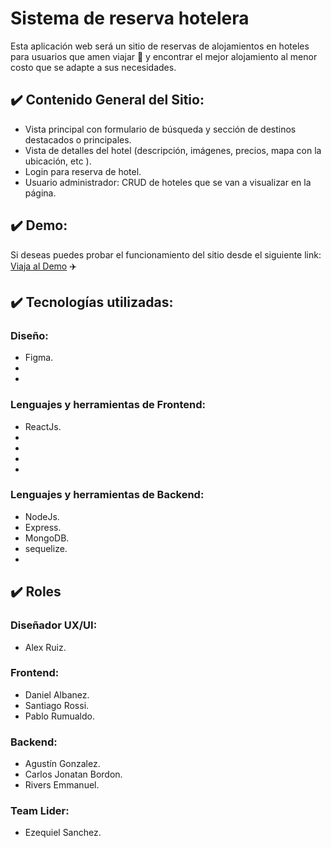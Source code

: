 # Sistema de reserva hotelera

Esta aplicación web será un sitio de reservas de 
alojamientos en hoteles para usuarios que amen 
viajar 🚀 y encontrar el mejor alojamiento al menor costo 
que se adapte a sus necesidades.

## ✔️ Contenido General del Sitio:

- Vista principal con formulario de búsqueda y sección de destinos destacados o principales.
- Vista de detalles del hotel (descripción, imágenes, precios, mapa con la ubicación, etc ).
- Login para reserva de hotel. 
- Usuario administrador: CRUD de hoteles que se van a visualizar en la página.

## ✔️ Demo:

Si deseas puedes probar el funcionamiento del sitio desde el siguiente link:
<a href="#" target="_blank" rel="noopener noreferrer">Viaja al Demo</a> ✈️

## ✔️ Tecnologías utilizadas:

### Diseño:
- Figma.
-
-

### Lenguajes y herramientas de Frontend:
- ReactJs.
-
-
-
-

### Lenguajes y herramientas de Backend:
- NodeJs.
- Express.
- MongoDB.
- sequelize.
-

## ✔️ Roles

### Diseñador UX/UI:
- Alex Ruiz.

### Frontend:
- Daniel Albanez.
- Santiago Rossi.
- Pablo Rumualdo.

### Backend:
- Agustín Gonzalez.
- Carlos Jonatan Bordon.
- Rivers Emmanuel.

### Team Lider:
- Ezequiel Sanchez.